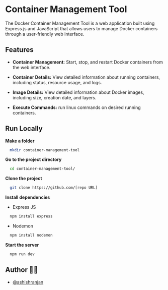 
# Container Management Tool

The Docker Container Management Tool is a web application built using Express.js and JavaScript that allows users to manage Docker containers through a user-friendly web interface.

## Features
* __Container Management:__  Start, stop, and restart Docker containers from the web interface.

* __Container Details:__ View detailed information about running containers, including status, resource usage, and logs.

* __Image Details:__ View detailed information about Docker images, including size, creation date, and layers.
    
* __Execute Commands:__ run linux commands on desired running containers.





## Run Locally

**Make a folder**

```bash
  mkdir container-management-tool
```

**Go to the project directory**

```bash
  cd container-management-tool/
```

**Clone the project**

```bash
  git clone https://github.com/[repo URL]
```

**Install dependencies**

* Express JS
```bash
  npm install express
```
* Nodemon
```bash
  npm install nodemon
```

**Start the server**

```bash
  npm run dev
```


## Author 👨‍💻

- [@ashishranjan](https://github.com/ashishranjan-cmd)


